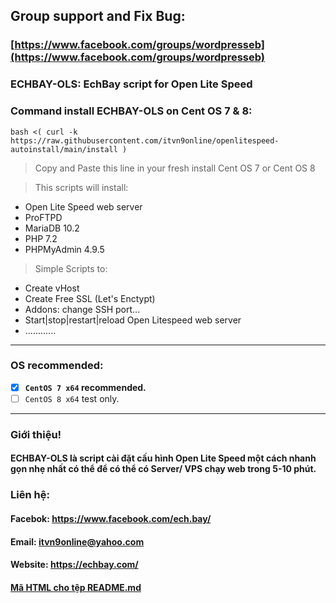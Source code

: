 ## Group support and Fix Bug: 
### [https://www.facebook.com/groups/wordpresseb](https://www.facebook.com/groups/wordpresseb)

### ECHBAY-OLS: EchBay script for Open Lite Speed
### Command install ECHBAY-OLS on Cent OS 7 & 8:
```
bash <( curl -k https://raw.githubusercontent.com/itvn9online/openlitespeed-autoinstall/main/install )
```
> Copy and Paste this line in your fresh install Cent OS 7 or Cent OS 8

> This scripts will install:
- Open Lite Speed web server
- ProFTPD
- MariaDB 10.2
- PHP 7.2
- PHPMyAdmin 4.9.5

> Simple Scripts to:
- Create vHost
- Create Free SSL (Let's Enctypt)
- Addons: change SSH port...
- Start|stop|restart|reload Open Litespeed web server
- ............

----------------------------------------------

### OS recommended:
- [x] **`CentOS 7 x64` recommended.**
- [ ] `CentOS 8 x64` test only.

----------------------------------------------

### Giới thiệu!
#### ECHBAY-OLS là script cài đặt cấu hình Open Lite Speed một cách nhanh gọn nhẹ nhất có thể để có thể có Server/ VPS chạy web trong 5-10 phút.

### Liên hệ:
#### Facebok: https://www.facebook.com/ech.bay/
#### Email: itvn9online@yahoo.com
#### Website: https://echbay.com/
#### [Mã HTML cho tệp README.md](https://docs.github.com/en/github/writing-on-github/basic-writing-and-formatting-syntax)
